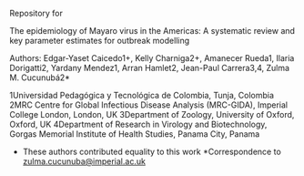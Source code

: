 Repository for 

The epidemiology of Mayaro virus in the Americas: A systematic review and key parameter estimates for outbreak modelling

Authors:
Edgar-Yaset Caicedo1+, Kelly Charniga2+, Amanecer Rueda1, Ilaria Dorigatti2, Yardany Mendez1, Arran Hamlet2, Jean-Paul Carrera3,4, Zulma M. Cucunubá2*

1Universidad Pedagógica y Tecnológica de Colombia, Tunja, Colombia
2MRC Centre for Global Infectious Disease Analysis (MRC-GIDA), Imperial College London, London, UK
3Department of Zoology, University of Oxford, Oxford, UK
4Department of Research in Virology and Biotechnology, Gorgas Memorial Institute of Health Studies, Panama City, Panama
+ These authors contributed equality to this work
*Correspondence to zulma.cucunuba@imperial.ac.uk
